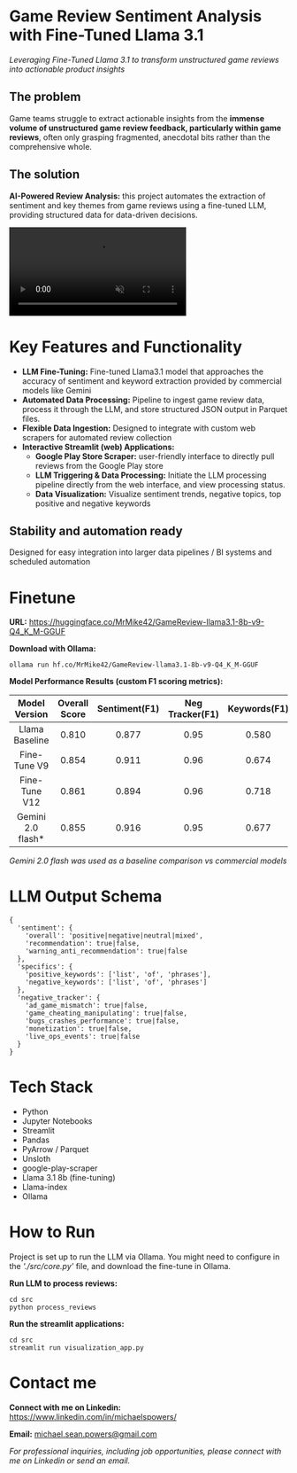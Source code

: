 # Game Review Sentiment Analysis with Fine-Tuned Llama 3.1
*Leveraging Fine-Tuned Llama 3.1 to transform unstructured game reviews into actionable product insights*

## The problem
Game teams struggle to extract actionable insights from the **immense volume of unstructured game review feedback, particularly within game reviews**, often only grasping fragmented, anecdotal bits rather than the comprehensive whole.

## The solution
**AI-Powered Review Analysis:** this project automates the extraction of sentiment and key themes from game reviews using a fine-tuned LLM, providing structured data for data-driven decisions.

<video src="https://github.com/user-attachments/assets/31316858-e336-438b-9fc7-c24fbd04415f" controls loop muted playsinline width="320">
    Your browser does not support the video tag.
</video>

# Key Features and Functionality
* **LLM Fine-Tuning:** Fine-tuned Llama3.1 model that approaches the accuracy of sentiment and keyword extraction provided by commercial models like Gemini
* **Automated Data Processing:** Pipeline to ingest game review data, process it through the LLM, and store structured JSON output in Parquet files.
* **Flexible Data Ingestion:** Designed to integrate with custom web scrapers for automated review collection
* **Interactive Streamlit (web) Applications:**
  * **Google Play Store Scraper:** user-friendly interface to directly pull reviews from the Google Play store
  * **LLM Triggering & Data Processing:** Initiate the LLM processing pipeline directly from the web interface, and view processing status.
  * **Data Visualization:** Visualize sentiment trends, negative topics, top positive and negative keywords

## Stability and automation ready
Designed for easy integration into larger data pipelines / BI systems and scheduled automation

# Finetune
**URL:** https://huggingface.co/MrMike42/GameReview-llama3.1-8b-v9-Q4_K_M-GGUF

**Download with Ollama:** 
```
ollama run hf.co/MrMike42/GameReview-llama3.1-8b-v9-Q4_K_M-GGUF
```
**Model Performance Results (custom F1 scoring metrics):**

| Model Version | Overall Score | Sentiment(F1) | Neg Tracker(F1) | Keywords(F1) |
|:-------------:|:-------------:|:-------------:|:---------------:|:------------:|
| Llama Baseline|         0.810 |         0.877 |            0.95 |        0.580 |
| Fine-Tune V9| 0.854 | 0.911 | 0.96 | 0.674 |
| Fine-Tune V12|0.861|0.894|0.96|0.718|
| Gemini 2.0 flash*| 0.855 | 0.916 | 0.95 | 0.677 |

*Gemini 2.0 flash was used as a baseline comparison vs commercial models*

# LLM Output Schema
```
{
  'sentiment': {
    'overall': 'positive|negative|neutral|mixed', 
    'recommendation': true|false, 
    'warning_anti_recommendation': true|false
  }, 
  'specifics': {
    'positive_keywords': ['list', 'of', 'phrases'], 
    'negative_keywords': ['list', 'of', 'phrases']
  }, 
  'negative_tracker': {
    'ad_game_mismatch': true|false, 
    'game_cheating_manipulating': true|false, 
    'bugs_crashes_performance': true|false, 
    'monetization': true|false, 
    'live_ops_events': true|false
  }
}
```


# Tech Stack
- Python
- Jupyter Notebooks
- Streamlit
- Pandas
- PyArrow / Parquet
- Unsloth
- google-play-scraper
- Llama 3.1 8b (fine-tuning)
- Llama-index
- Ollama

# How to Run
Project is set up to run the LLM via Ollama. You might need to configure in the *'./src/core.py'* file, and download the fine-tune in Ollama.

**Run LLM to process reviews:**
```
cd src
python process_reviews
```

**Run the streamlit applications:**  
```
cd src
streamlit run visualization_app.py
```

# Contact me
**Connect with me on Linkedin:** https://www.linkedin.com/in/michaelspowers/

**Email:** michael.sean.powers@gmail.com

*For professional inquiries, including job opportunities, please connect with me on Linkedin or send an email.*


